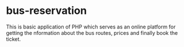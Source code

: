 # bus-reservation
This is basic application of PHP which serves as an online platform for getting the nformation about the bus routes, prices and finally book the ticket.
